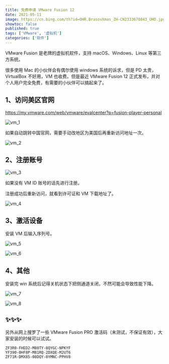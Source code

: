 ```yaml
---
title: 免费申请 VMware Fusion 12
date: 2021-05-11
image: https://cn.bing.com/th?id=OHR.BrasovXmas_ZH-CN2333670843_UHD.jpg
showtoc: false
published: true
tags: ['VMware', '虚拟机']
categories: ['软件']
---
```


VMware Fusion 是老牌的虚拟机软件，支持 macOS、Windows、Linux 等第三方系统。

<!--more-->

很多使用 Mac 的小伙伴会有偶尔使用 windows 系统的诉求，但是 PD 太贵，VirtualBox 不好用，VM 也收费。但是最近 VMware Fusion 12 正式发布，并对个人用户完全免费，有需要的小伙伴可以搞起来了。

## 1、访问美区官网

<https://my.vmware.com/web/vmware/evalcenter?p=fusion-player-personal>

![vm_1](https://miiluu.oss-cn-shanghai.aliyuncs.com/blog/miiluu/vm_1.png)

如果自动跳转中国官网，需要手动改地区为美国后再重新访问地址一次。

![vm_2](https://miiluu.oss-cn-shanghai.aliyuncs.com/blog/miiluu/vm_2.png)

## 2、注册账号

![vm_3](https://miiluu.oss-cn-shanghai.aliyuncs.com/blog/miiluu/vm_3.png)

如果没有 VM ID 账号的话先进行注册。

注册成功后重新访问，就看到许可证和 VM 下载地址了。

![vm_4](https://miiluu.oss-cn-shanghai.aliyuncs.com/blog/miiluu/vm_4.png)

## 3、激活设备

安装 VM 后输入序列号。

![vm_5](https://miiluu.oss-cn-shanghai.aliyuncs.com/blog/miiluu/vm_5.png)

![vm_6](https://miiluu.oss-cn-shanghai.aliyuncs.com/blog/miiluu/vm_6.png)

## 4、其他

安装完 win 系统后记得关机状态下把侧通道关闭，不然可能会导致性能下降。

![vm_7](https://miiluu.oss-cn-shanghai.aliyuncs.com/blog/miiluu/vm_7.png)

![vm_8](https://miiluu.oss-cn-shanghai.aliyuncs.com/blog/miiluu/vm_8.png)

## ✨✨✨

另外从网上搜罗了一些 VMware Fusion PRO 激活码（未测试，不保证有效），大家安装的时候可以试试。

```
ZF3R0-FHED2-M80TY-8QYGC-NPKYF
YF390-0HF8P-M81RQ-2DXQE-M2UT6
ZF71R-DMX85-08DQY-8YMNC-PPHV8
```
